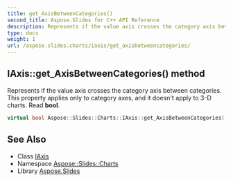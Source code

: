 ```yaml
---
title: get_AxisBetweenCategories()
second_title: Aspose.Slides for C++ API Reference
description: Represents if the value axis crosses the category axis between categories. This property applies only to category axes, and it doesn't apply to 3-D charts. Read bool.
type: docs
weight: 1
url: /aspose.slides.charts/iaxis/get_axisbetweencategories/
---
```

## IAxis::get_AxisBetweenCategories() method


Represents if the value axis crosses the category axis between categories. This property applies only to category axes, and it doesn't apply to 3-D charts. Read **bool**.

```cpp
virtual bool Aspose::Slides::Charts::IAxis::get_AxisBetweenCategories()=0
```

## See Also

* Class [IAxis](../)
* Namespace [Aspose::Slides::Charts](../../)
* Library [Aspose.Slides](../../../)
